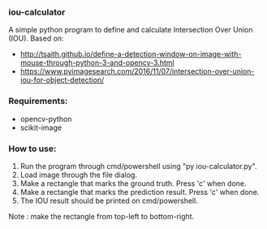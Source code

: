 ### iou-calculator
A simple python program to define and calculate Intersection Over Union (IOU).
Based on:
- http://tsaith.github.io/define-a-detection-window-on-image-with-mouse-through-python-3-and-opencv-3.html
- https://www.pyimagesearch.com/2016/11/07/intersection-over-union-iou-for-object-detection/

### Requirements:
- opencv-python
- scikit-image

### How to use:
1. Run the program through cmd/powershell using "py iou-calculator.py".
2. Load image through the file dialog.
3. Make a rectangle that marks the ground truth. Press 'c' when done.
4. Make a rectangle that marks the prediction result. Press 'c' when done.
5. The IOU result should be printed on cmd/powershell.

Note : make the rectangle from top-left to bottom-right.
